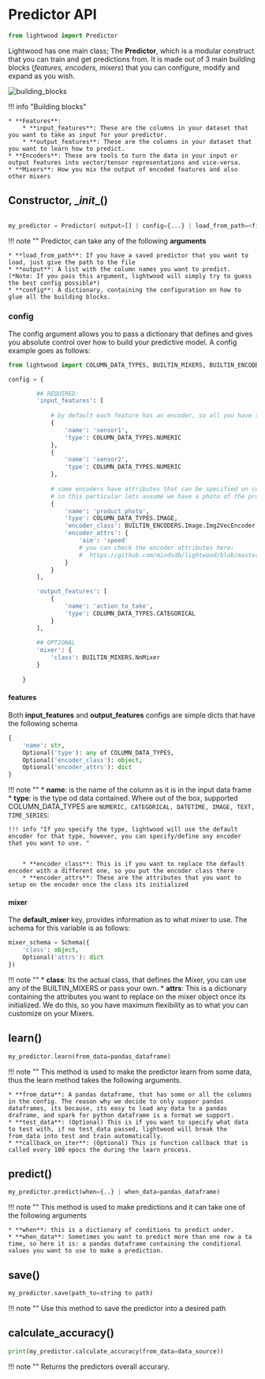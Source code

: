 # Predictor API



```python
from lightwood import Predictor

```

Lightwood has one main class; The **Predictor**, which is a modular construct that you can train and get predictions from. It is made out of 3 main building blocks (*features, encoders, mixers*) that you can configure, modify and expand as you wish.

![building_blocks](https://docs.google.com/drawings/d/e/2PACX-1vTrzcXyqDeaGWOwG-3BWOV5wj1U2M5v7ojracqv39z2Ljv-oFqxh4bxFiJxjjtd7CgehptMeBlLYx6w/pub?w=1399&h=818&a=1)

!!! info "Building blocks"
    
    * **Features**:
        * **input_features**: These are the columns in your dataset that you want to take as input for your predictor.
        * **output_features**: These are the columns in your dataset that you want to learn how to predict.
    * **Encoders**: These are tools to turn the data in your input or output features into vector/tensor representations and vice-versa.
    * **Mixers**: How you mix the output of encoded features and also other mixers


## Constructor, \__init__()

```python

my_predictor = Predictor( output=[] | config={...} | load_from_path=<file_path>)

```

!!! note ""
    Predictor, can take any of the following **arguments**
    
    * **load_from_path**: If you have a saved predictor that you want to load, just give the path to the file
    * **output**: A list with the column names you want to predict. (*Note: If you pass this argument, lightwood will simply try to guess the best config possible*)
    * **config**: A dictionary, containing the configuration on how to glue all the building blocks. 

### **config**

The config argument allows you to pass a dictionary that defines and gives you absolute control over how to build your predictive model.
A config example goes as follows:
```python
from lightwood import COLUMN_DATA_TYPES, BUILTIN_MIXERS, BUILTIN_ENCODERS

config = {

        ## REQUIRED:
        'input_features': [
        
            # by default each feature has an encoder, so all you have to do is specify the data type
            {
                'name': 'sensor1',
                'type': COLUMN_DATA_TYPES.NUMERIC
            },
            {
                'name': 'sensor2',
                'type': COLUMN_DATA_TYPES.NUMERIC
            },
            
            # some encoders have attributes that can be specified on configuration
            # in this particular lets assume we have a photo of the product, we would like to encode this image and optimize for speed
            {
                'name': 'product_photo',
                'type': COLUMN_DATA_TYPES.IMAGE,
                'encoder_class': BUILTIN_ENCODERS.Image.Img2VecEncoder, # note that this is just a class, you can build your own if you wish
                'encoder_attrs': {
                    'aim': 'speed' 
                    # you can check the encoder attributes here: 
                    #  https://github.com/mindsdb/lightwood/blob/master/lightwood/encoders/image/img_2_vec.py
                }
            }
        ],

        'output_features': [
            {
                'name': 'action_to_take',
                'type': COLUMN_DATA_TYPES.CATEGORICAL
            }
        ],
        
        ## OPTIONAL
        'mixer': {
            'class': BUILTIN_MIXERS.NnMixer
        }
        
    }
```






#### features

Both **input_features** and **output_features** configs are simple dicts that have the following schema

```python
{
    'name': str,
    Optional('type'): any of COLUMN_DATA_TYPES,
    Optional('encoder_class'): object,
    Optional('encoder_attrs'): dict
}
```
!!! note ""
    * **name**: is the name of the column as it is in the input data frame
    * **type**: is the type od data contained. Where out of the box, supported COLUMN_DATA_TYPES are ```NUMERIC, CATEGORICAL, DATETIME, IMAGE, TEXT, TIME_SERIES```:


    !!! info "If you specify the type, lightwood will use the default encoder for that type, however, you can specify/define any encoder that you want to use. "    
        
        
        * **encoder_class**: This is if you want to replace the default encoder with a different one, so you put the encoder class there
        * **encoder_attrs**: These are the attributes that you want to setup on the encoder once the class its initialized 
        

#### mixer

The **default_mixer** key, provides information as to what mixer to use. The schema for this variable is as follows:

```python
mixer_schema = Schema({
    'class': object,
    Optional('attrs'): dict
})
```

!!! note ""
    * **class**: Its the actual class, that defines the Mixer, you can use any of the BUILTIN_MIXERS or pass your own.
    * **attrs**: This is a dictionary containing the attributes you want to replace on the mixer object once its initialized. We do this, so you have maximum flexibility as to what you can customize on your Mixers.

## learn()

```python
my_predictor.learn(from_data=pandas_dataframe)
```
!!! note ""
    This method is used to make the predictor learn from some data, thus the learn method takes the following arguments.
    
    * **from_data**: A pandas dataframe, that has some or all the columns in the config. The reason why we decide to only suppor pandas dataframes, its because, its easy to load any data to a pandas draframe, and spark for python dataframe is a format we support.
    * **test_data**: (Optional) This is if you want to specify what data to test with, if no test_data passed, lightwood will break the from_data into test and train automatically.
    * **callback_on_iter**: (Optional) This is function callback that is called every 100 epocs the during the learn process.


## predict()

```python
my_predictor.predict(when={..} | when_data=pandas_dataframe)
```
!!! note ""
    This method is used to make predictions and it can take one of the following arguments
    
    * **when**: this is a dictionary of conditions to predict under.
    * **when_data**: Sometimes you want to predict more than one row a ta time, so here it is: a pandas dataframe containing the conditional values you want to use to make a prediction.


## save()

```python
my_predictor.save(path_to=string to path)
```
!!! note ""
    Use this method to save the predictor into a desired path

## calculate_accuracy()

```python
print(my_predictor.calculate_accuracy(from_data=data_source))

```
!!! note ""
    Returns the predictors overall accurary. 

